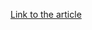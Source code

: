 [Link to the article](https://www.cisa.gov/news-events/alerts/2024/12/30/cisa-adds-one-known-exploited-vulnerability-catalog)
